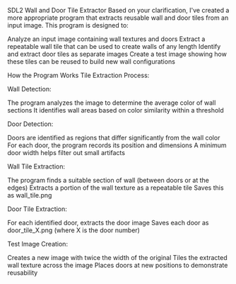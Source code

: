 SDL2 Wall and Door Tile Extractor
Based on your clarification, I've created a more appropriate program that extracts reusable wall and door tiles from an input image. This program is designed to:

Analyze an input image containing wall textures and doors
Extract a repeatable wall tile that can be used to create walls of any length
Identify and extract door tiles as separate images
Create a test image showing how these tiles can be reused to build new wall configurations

How the Program Works
Tile Extraction Process:

Wall Detection:

The program analyzes the image to determine the average color of wall sections
It identifies wall areas based on color similarity within a threshold


Door Detection:

Doors are identified as regions that differ significantly from the wall color
For each door, the program records its position and dimensions
A minimum door width helps filter out small artifacts


Wall Tile Extraction:

The program finds a suitable section of wall (between doors or at the edges)
Extracts a portion of the wall texture as a repeatable tile
Saves this as wall_tile.png


Door Tile Extraction:

For each identified door, extracts the door image
Saves each door as door_tile_X.png (where X is the door number)


Test Image Creation:

Creates a new image with twice the width of the original
Tiles the extracted wall texture across the image
Places doors at new positions to demonstrate reusability
